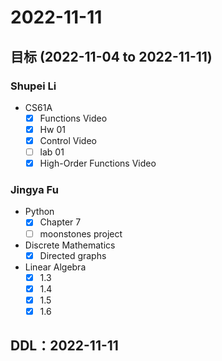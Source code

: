 # 2022-11-11
## 目标 (2022-11-04 to 2022-11-11)
### Shupei Li
- CS61A
  - [x] Functions Video
  - [x] Hw 01
  - [x] Control Video
  - [ ] lab 01
  - [x] High-Order Functions Video
### Jingya Fu
- Python
  - [x] Chapter 7
  - [ ] moonstones project
- Discrete Mathematics
  - [x] Directed graphs
- Linear Algebra
  - [x] 1.3
  - [x] 1.4
  - [x] 1.5
  - [x] 1.6
## DDL：2022-11-11
